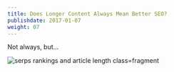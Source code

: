 ```yaml
---
title: Does Longer Content Always Mean Better SEO?
publishdate: 2017-01-07
weight: 07
---
```


Not always, but...

![serps rankings and article length class=fragment](/images/serps.jpg)